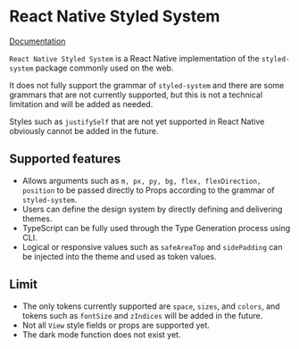 # React Native Styled System

[Documentation](https://mj-studio-library.github.io/react-native-styled-system/)

`React Native Styled System` is a React Native implementation
of the `styled-system` package commonly used on the web.


It does not fully support the grammar of `styled-system` and there are some grammars that are not currently supported, but this is not a technical limitation and will be added as needed.

Styles such as `justifySelf` that are not yet supported in React Native obviously cannot be added in the future.

## Supported features

- Allows arguments such as `m, px, py, bg, flex, flexDirection, position` to be passed directly to Props according to the grammar of `styled-system`.
- Users can define the design system by directly defining and delivering themes.
- TypeScript can be fully used through the Type Generation process using CLI.
- Logical or responsive values such as `safeAreaTop` and `sidePadding` can be injected into the theme and used as token values.

## Limit

- The only tokens currently supported are `space`, `sizes`, and `colors`, and tokens such as `fontSize` and `zIndices` will be added in the future.
- Not all `View` style fields or props are supported yet.
- The dark mode function does not exist yet.